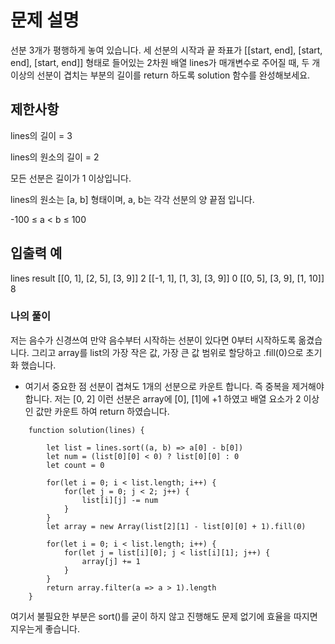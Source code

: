 # 문제 설명

선분 3개가 평행하게 놓여 있습니다. 세 선분의 시작과 끝 좌표가 [[start, end], [start, end], [start, end]] 형태로 
들어있는 2차원 배열 lines가 매개변수로 주어질 때, 두 개 이상의 선분이 겹치는 부분의 길이를 return 하도록 
solution 함수를 완성해보세요.

## 제한사항

lines의 길이 = 3

lines의 원소의 길이 = 2

모든 선분은 길이가 1 이상입니다.

lines의 원소는 [a, b] 형태이며, a, b는 각각 선분의 양 끝점 입니다.

-100 ≤ a < b ≤ 100

## 입출력 예
lines 	                    result
[[0, 1], [2, 5], [3, 9]] 	 2
[[-1, 1], [1, 3], [3, 9]] 	 0
[[0, 5], [3, 9], [1, 10]] 	 8

### 나의 풀이

저는 음수가 신경쓰여 만약 음수부터 시작하는 선분이 있다면 0부터 시작하도록 옮겼습니다.
그리고 array를 list의 가장 작은 값, 가장 큰 값 범위로 할당하고 .fill(0)으로 초기화 했습니다.

* 여기서 중요한 점
선분이 겹쳐도 1개의 선분으로 카운트 합니다. 즉 중복을 제거해야합니다.
저는 [0, 2] 이런 선분은 array에 [0], [1]에 +1 하였고 배열 요소가 2 이상인 값만 카운트 하여 return 하였습니다.

```
    function solution(lines) {
        
        let list = lines.sort((a, b) => a[0] - b[0])
        let num = (list[0][0] < 0) ? list[0][0] : 0
        let count = 0
        
        for(let i = 0; i < list.length; i++) {
            for(let j = 0; j < 2; j++) {
                list[i][j] -= num
            }
        }
        let array = new Array(list[2][1] - list[0][0] + 1).fill(0)
        
        for(let i = 0; i < list.length; i++) {
            for(let j = list[i][0]; j < list[i][1]; j++) {
                array[j] += 1
            }
        }
        return array.filter(a => a > 1).length
    }
```
여기서 불필요한 부분은 sort()를 굳이 하지 않고 진행해도 문제 없기에 효율을 따지면 지우는게 좋습니다.